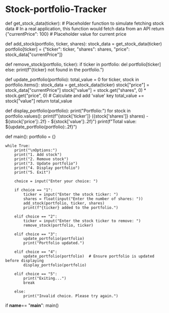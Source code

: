 # Stock-portfolio-Tracker
def get_stock_data(ticker):
    # Placeholder function to simulate fetching stock data
    # In a real application, this function would fetch data from an API
    return {"currentPrice": 100}  # Placeholder value for current price

def add_stock(portfolio, ticker, shares):
    stock_data = get_stock_data(ticker)
    portfolio[ticker] = {"ticker": ticker, "shares": shares, "price": stock_data["currentPrice"]}

def remove_stock(portfolio, ticker):
    if ticker in portfolio:
        del portfolio[ticker]
    else:
        print(f"{ticker} not found in the portfolio.")

def update_portfolio(portfolio):
    total_value = 0
    for ticker, stock in portfolio.items():
        stock_data = get_stock_data(ticker)
        stock["price"] = stock_data["currentPrice"]
        stock["value"] = stock.get("shares", 0) * stock.get("price", 0)  # Calculate and add 'value' key
        total_value += stock["value"]
    return total_value

def display_portfolio(portfolio):
    print("Portfolio:")
    for stock in portfolio.values():
        print(f"{stock['ticker']} ({stock['shares']} shares) - ${stock['price']:.2f} - ${stock['value']:.2f}")
    print(f"Total value: ${update_portfolio(portfolio):.2f}")

def main():
    portfolio = {}

    while True:
        print("\nOptions:")
        print("1. Add stock")
        print("2. Remove stock")
        print("3. Update portfolio")
        print("4. Display portfolio")
        print("5. Exit")

        choice = input("Enter your choice: ")

        if choice == "1":
            ticker = input("Enter the stock ticker: ")
            shares = float(input("Enter the number of shares: "))
            add_stock(portfolio, ticker, shares)
            print(f"{ticker} added to the portfolio.")

        elif choice == "2":
            ticker = input("Enter the stock ticker to remove: ")
            remove_stock(portfolio, ticker)

        elif choice == "3":
            update_portfolio(portfolio)
            print("Portfolio updated.")

        elif choice == "4":
            update_portfolio(portfolio)  # Ensure portfolio is updated before displaying
            display_portfolio(portfolio)

        elif choice == "5":
            print("Exiting...")
            break

        else:
            print("Invalid choice. Please try again.")

if __name__== "__main__":
     main()
     
